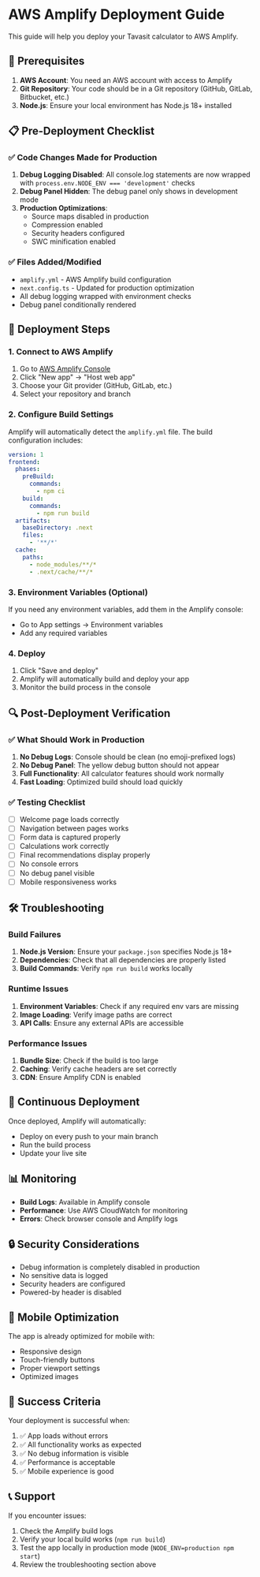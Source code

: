 # AWS Amplify Deployment Guide

This guide will help you deploy your Tavasit calculator to AWS Amplify.

## 🚀 Prerequisites

1. **AWS Account**: You need an AWS account with access to Amplify
2. **Git Repository**: Your code should be in a Git repository (GitHub, GitLab, Bitbucket, etc.)
3. **Node.js**: Ensure your local environment has Node.js 18+ installed

## 📋 Pre-Deployment Checklist

### ✅ Code Changes Made for Production

1. **Debug Logging Disabled**: All console.log statements are now wrapped with `process.env.NODE_ENV === 'development'` checks
2. **Debug Panel Hidden**: The debug panel only shows in development mode
3. **Production Optimizations**: 
   - Source maps disabled in production
   - Compression enabled
   - Security headers configured
   - SWC minification enabled

### ✅ Files Added/Modified

- `amplify.yml` - AWS Amplify build configuration
- `next.config.ts` - Updated for production optimization
- All debug logging wrapped with environment checks
- Debug panel conditionally rendered

## 🔧 Deployment Steps

### 1. Connect to AWS Amplify

1. Go to [AWS Amplify Console](https://console.aws.amazon.com/amplify/)
2. Click "New app" → "Host web app"
3. Choose your Git provider (GitHub, GitLab, etc.)
4. Select your repository and branch

### 2. Configure Build Settings

Amplify will automatically detect the `amplify.yml` file. The build configuration includes:

```yaml
version: 1
frontend:
  phases:
    preBuild:
      commands:
        - npm ci
    build:
      commands:
        - npm run build
  artifacts:
    baseDirectory: .next
    files:
      - '**/*'
  cache:
    paths:
      - node_modules/**/*
      - .next/cache/**/*
```

### 3. Environment Variables (Optional)

If you need any environment variables, add them in the Amplify console:
- Go to App settings → Environment variables
- Add any required variables

### 4. Deploy

1. Click "Save and deploy"
2. Amplify will automatically build and deploy your app
3. Monitor the build process in the console

## 🔍 Post-Deployment Verification

### ✅ What Should Work in Production

1. **No Debug Logs**: Console should be clean (no emoji-prefixed logs)
2. **No Debug Panel**: The yellow debug button should not appear
3. **Full Functionality**: All calculator features should work normally
4. **Fast Loading**: Optimized build should load quickly

### ✅ Testing Checklist

- [ ] Welcome page loads correctly
- [ ] Navigation between pages works
- [ ] Form data is captured properly
- [ ] Calculations work correctly
- [ ] Final recommendations display properly
- [ ] No console errors
- [ ] No debug panel visible
- [ ] Mobile responsiveness works

## 🛠️ Troubleshooting

### Build Failures

1. **Node.js Version**: Ensure your `package.json` specifies Node.js 18+
2. **Dependencies**: Check that all dependencies are properly listed
3. **Build Commands**: Verify `npm run build` works locally

### Runtime Issues

1. **Environment Variables**: Check if any required env vars are missing
2. **Image Loading**: Verify image paths are correct
3. **API Calls**: Ensure any external APIs are accessible

### Performance Issues

1. **Bundle Size**: Check if the build is too large
2. **Caching**: Verify cache headers are set correctly
3. **CDN**: Ensure Amplify CDN is enabled

## 🔄 Continuous Deployment

Once deployed, Amplify will automatically:
- Deploy on every push to your main branch
- Run the build process
- Update your live site

## 📊 Monitoring

- **Build Logs**: Available in Amplify console
- **Performance**: Use AWS CloudWatch for monitoring
- **Errors**: Check browser console and Amplify logs

## 🔒 Security Considerations

- Debug information is completely disabled in production
- No sensitive data is logged
- Security headers are configured
- Powered-by header is disabled

## 📱 Mobile Optimization

The app is already optimized for mobile with:
- Responsive design
- Touch-friendly buttons
- Proper viewport settings
- Optimized images

## 🎯 Success Criteria

Your deployment is successful when:
1. ✅ App loads without errors
2. ✅ All functionality works as expected
3. ✅ No debug information is visible
4. ✅ Performance is acceptable
5. ✅ Mobile experience is good

## 📞 Support

If you encounter issues:
1. Check the Amplify build logs
2. Verify your local build works (`npm run build`)
3. Test the app locally in production mode (`NODE_ENV=production npm start`)
4. Review the troubleshooting section above 